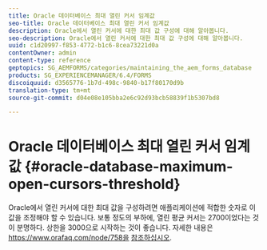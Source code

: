 ```yaml
---
title: Oracle 데이터베이스 최대 열린 커서 임계값
seo-title: Oracle 데이터베이스 최대 열린 커서 임계값
description: Oracle에서 열린 커서에 대한 최대 값 구성에 대해 알아봅니다.
seo-description: Oracle에서 열린 커서에 대한 최대 값 구성에 대해 알아봅니다.
uuid: c1d20997-f853-4772-b1c6-8cea73221d0a
contentOwner: admin
content-type: reference
geptopics: SG_AEMFORMS/categories/maintaining_the_aem_forms_database
products: SG_EXPERIENCEMANAGER/6.4/FORMS
discoiquuid: d3565776-1b7d-498c-9840-b17f80170d9b
translation-type: tm+mt
source-git-commit: d04e08e105bba2e6c92d93bcb58839f1b5307bd8

---
```



# Oracle 데이터베이스 최대 열린 커서 임계값 {#oracle-database-maximum-open-cursors-threshold}

Oracle에서 열린 커서에 대한 최대 값을 구성하려면 애플리케이션에 적합한 숫자로 이 값을 조정해야 할 수 있습니다. 보통 정도의 부하에, 열린 평균 커서는 2700이었다는 것이 분명하다. 상한을 3000으로 시작하는 것이 좋습니다. 자세한 내용은 https://www.orafaq.com/node/758을 [참조하십시오](https://www.orafaq.com/node/758).

